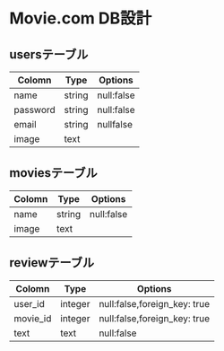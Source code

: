 # Movie.com DB設計
## usersテーブル
|Colomn|Type|Options|
|------|----|-------|
|name|string|null:false|
|password|string|null:false|
|email|string|nullfalse|
|image|text||


## moviesテーブル
|Colomn|Type|Options|
|------|----|-------|
|name|string|null:false|
|image|text||

## reviewテーブル
|Colomn|Type|Options|
|------|----|-------|
|user_id|integer|null:false,foreign_key: true|
|movie_id|integer|null:false,foreign_key: true|
|text|text|null:false|
